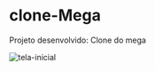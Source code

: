 # clone-Mega

Projeto desenvolvido: Clone do mega

![tela-inicial](https://user-images.githubusercontent.com/12920246/110007459-736a9d80-7cf9-11eb-8e60-0cea26b62d41.png)
